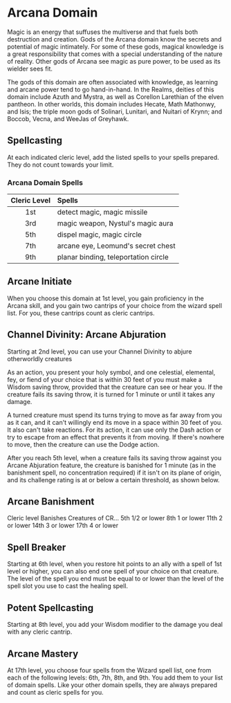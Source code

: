 # Arcana Domain
Magic is an energy that suffuses the multiverse and that fuels both destruction and creation. Gods of the Arcana domain know the secrets and potential of magic intimately. For some of these gods, magical knowledge is a great responsibility that comes with a special understanding of the nature of reality. Other gods of Arcana see magic as pure power, to be used as its wielder sees fit.

The gods of this domain are often associated with knowledge, as learning and arcane power tend to go hand-in-hand. In the Realms, deities of this domain include Azuth and Mystra, as well as Corellon Larethian of the elven pantheon. In other worlds, this domain includes Hecate, Math Mathonwy, and Isis; the triple moon gods of Solinari, Lunitari, and Nuitari of Krynn; and Boccob, Vecna, and WeeJas of Greyhawk.

## Spellcasting
At each indicated cleric level, add the listed spells to your spells prepared. They do not count towards your limit.

### Arcana Domain Spells

| Cleric Level | Spells                               |
|:------------:|:-------------------------------------|
| 1st          | detect magic, magic missile          |
| 3rd          | magic weapon, Nystul's magic aura    |
| 5th          | dispel magic, magic circle           |
| 7th          | arcane eye, Leomund's secret chest   |
| 9th          | planar binding, teleportation circle |

## Arcane Initiate
When you choose this domain at 1st level, you gain proficiency in the Arcana skill, and you gain two cantrips of your choice from the wizard spell list. For you, these cantrips count as cleric cantrips.

## Channel Divinity: Arcane Abjuration
Starting at 2nd level, you can use your Channel Divinity to abjure otherworldly creatures

As an action, you present your holy symbol, and one celestial, elemental, fey, or fiend of your choice that is within 30 feet of you must make a Wisdom saving throw, provided that the creature can see or hear you. If the creature fails its saving throw, it is turned for 1 minute or until it takes any damage.

A turned creature must spend its turns trying to move as far away from you as it can, and it can't willingly end its move in a space within 30 feet of you. It also can't take reactions. For its action, it can use only the Dash action or try to escape from an effect that prevents it from moving. If there's nowhere to move, then the creature can use the Dodge action.

After you reach 5th level, when a creature fails its saving throw against you Arcane Abjuration feature, the creature is banished for 1 minute (as in the banishment spell, no concentration required) if it isn't on its plane of origin, and its challenge rating is at or below a certain threshold, as shown below.

## Arcane Banishment
Cleric level	Banishes Creatures of CR...
5th	1/2 or lower
8th	1 or lower
11th	2 or lower
14th	3 or lower
17th	4 or lower

## Spell Breaker
Starting at 6th level, when you restore hit points to an ally with a spell of 1st level or higher, you can also end one spell of your choice on that creature. The level of the spell you end must be equal to or lower than the level of the spell slot you use to cast the healing spell.

## Potent Spellcasting
Starting at 8th level, you add your Wisdom modifier to the damage you deal with any cleric cantrip.

## Arcane Mastery
At 17th level, you choose four spells from the Wizard spell list, one from each of the following levels: 6th, 7th, 8th, and 9th. You add them to your list of domain spells. Like your other domain spells, they are always prepared and count as cleric spells for you.

